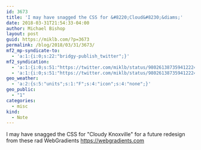 ```yaml
---
id: 3673
title: 'I may have snagged the CSS for &#8220;Cloud&#8230;&diams;'
date: 2018-03-31T21:54:33-04:00
author: Michael Bishop
layout: post
guid: https://miklb.com/?p=3673
permalink: /blog/2018/03/31/3673/
mf2_mp-syndicate-to:
  - 'a:1:{i:0;s:22:"bridgy-publish_twitter";}'
mf2_syndication:
  - 'a:1:{i:0;s:51:"https://twitter.com/miklb/status/980261387359412224";}'
  - 'a:1:{i:0;s:51:"https://twitter.com/miklb/status/980261387359412224";}'
geo_weather:
  - 'a:2:{s:5:"units";s:1:"F";s:4:"icon";s:4:"none";}'
geo_public:
  - "1"
categories:
  - misc
kind:
  - Note
---
```

I may have snagged the CSS for "Cloudy Knoxville" for a future redesign from these rad WebGradients <https://webgradients.com>